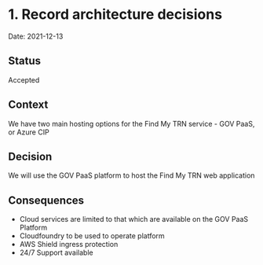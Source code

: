 # 1. Record architecture decisions

Date: 2021-12-13

## Status

Accepted

## Context

We have two main hosting options for the Find My TRN service - GOV PaaS, or Azure CIP

## Decision

We will use the GOV PaaS platform to host the Find My TRN web application

## Consequences

* Cloud services are limited to that which are available on the GOV PaaS Platform
* Cloudfoundry to be used to operate platform
* AWS Shield ingress protection
* 24/7 Support available
